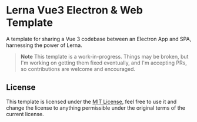 # Lerna Vue3 Electron & Web Template
A template for sharing a Vue 3 codebase between an Electron App and SPA,
harnessing the power of Lerna.

> **Note**
> This template is a work-in-progress. Things may be broken, but I'm working on
> getting them fixed eventually, and I'm accepting PRs, so contributions are
> welcome and encouraged.

## License
This template is licensed under the [MIT License](LICENSE), feel free to use it
and change the license to anything permissible under the original terms of the
current license.